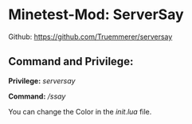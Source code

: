 # Minetest-Mod: ServerSay
Github: https://github.com/Truemmerer/serversay

## Command and Privilege:
**Privilege:** *serversay*

**Command:**   */ssay <message>*   

You can change the Color in the *init.lua* file.
